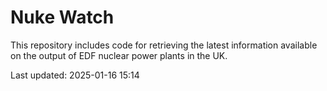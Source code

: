 # Nuke Watch

This repository includes code for retrieving the latest information available on the output of EDF nuclear power plants in the UK.

Last updated: 2025-01-16 15:14